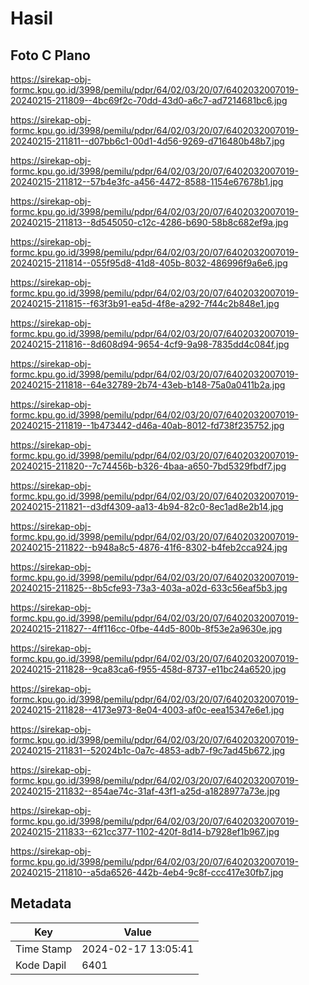# Hasil

## Foto C Plano

https://sirekap-obj-formc.kpu.go.id/3998/pemilu/pdpr/64/02/03/20/07/6402032007019-20240215-211809--4bc69f2c-70dd-43d0-a6c7-ad7214681bc6.jpg

https://sirekap-obj-formc.kpu.go.id/3998/pemilu/pdpr/64/02/03/20/07/6402032007019-20240215-211811--d07bb6c1-00d1-4d56-9269-d716480b48b7.jpg

https://sirekap-obj-formc.kpu.go.id/3998/pemilu/pdpr/64/02/03/20/07/6402032007019-20240215-211812--57b4e3fc-a456-4472-8588-1154e67678b1.jpg

https://sirekap-obj-formc.kpu.go.id/3998/pemilu/pdpr/64/02/03/20/07/6402032007019-20240215-211813--8d545050-c12c-4286-b690-58b8c682ef9a.jpg

https://sirekap-obj-formc.kpu.go.id/3998/pemilu/pdpr/64/02/03/20/07/6402032007019-20240215-211814--055f95d8-41d8-405b-8032-486996f9a6e6.jpg

https://sirekap-obj-formc.kpu.go.id/3998/pemilu/pdpr/64/02/03/20/07/6402032007019-20240215-211815--f63f3b91-ea5d-4f8e-a292-7f44c2b848e1.jpg

https://sirekap-obj-formc.kpu.go.id/3998/pemilu/pdpr/64/02/03/20/07/6402032007019-20240215-211816--8d608d94-9654-4cf9-9a98-7835dd4c084f.jpg

https://sirekap-obj-formc.kpu.go.id/3998/pemilu/pdpr/64/02/03/20/07/6402032007019-20240215-211818--64e32789-2b74-43eb-b148-75a0a0411b2a.jpg

https://sirekap-obj-formc.kpu.go.id/3998/pemilu/pdpr/64/02/03/20/07/6402032007019-20240215-211819--1b473442-d46a-40ab-8012-fd738f235752.jpg

https://sirekap-obj-formc.kpu.go.id/3998/pemilu/pdpr/64/02/03/20/07/6402032007019-20240215-211820--7c74456b-b326-4baa-a650-7bd5329fbdf7.jpg

https://sirekap-obj-formc.kpu.go.id/3998/pemilu/pdpr/64/02/03/20/07/6402032007019-20240215-211821--d3df4309-aa13-4b94-82c0-8ec1ad8e2b14.jpg

https://sirekap-obj-formc.kpu.go.id/3998/pemilu/pdpr/64/02/03/20/07/6402032007019-20240215-211822--b948a8c5-4876-41f6-8302-b4feb2cca924.jpg

https://sirekap-obj-formc.kpu.go.id/3998/pemilu/pdpr/64/02/03/20/07/6402032007019-20240215-211825--8b5cfe93-73a3-403a-a02d-633c56eaf5b3.jpg

https://sirekap-obj-formc.kpu.go.id/3998/pemilu/pdpr/64/02/03/20/07/6402032007019-20240215-211827--4ff116cc-0fbe-44d5-800b-8f53e2a9630e.jpg

https://sirekap-obj-formc.kpu.go.id/3998/pemilu/pdpr/64/02/03/20/07/6402032007019-20240215-211828--9ca83ca6-f955-458d-8737-e11bc24a6520.jpg

https://sirekap-obj-formc.kpu.go.id/3998/pemilu/pdpr/64/02/03/20/07/6402032007019-20240215-211828--4173e973-8e04-4003-af0c-eea15347e6e1.jpg

https://sirekap-obj-formc.kpu.go.id/3998/pemilu/pdpr/64/02/03/20/07/6402032007019-20240215-211831--52024b1c-0a7c-4853-adb7-f9c7ad45b672.jpg

https://sirekap-obj-formc.kpu.go.id/3998/pemilu/pdpr/64/02/03/20/07/6402032007019-20240215-211832--854ae74c-31af-43f1-a25d-a1828977a73e.jpg

https://sirekap-obj-formc.kpu.go.id/3998/pemilu/pdpr/64/02/03/20/07/6402032007019-20240215-211833--621cc377-1102-420f-8d14-b7928ef1b967.jpg

https://sirekap-obj-formc.kpu.go.id/3998/pemilu/pdpr/64/02/03/20/07/6402032007019-20240215-211810--a5da6526-442b-4eb4-9c8f-ccc417e30fb7.jpg


## Metadata

| Key        | Value               |
| ---------- | ------------------- |
| Time Stamp | 2024-02-17 13:05:41 |
| Kode Dapil | 6401                |



